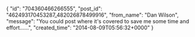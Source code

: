  {
   "id": "704360466266555",
   "post_id": "462493170453287_482026878499916",
   "from_name": "Dan Wilson",
   "message": "You could post where it's covered to save me some time and effort......",
   "created_time": "2014-08-09T05:56:32+0000"
 }
